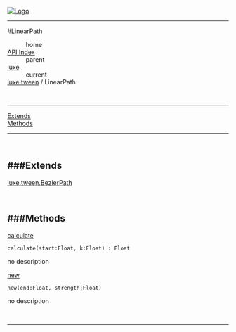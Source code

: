 
[![Logo](../../../images/logo.png)](../../../index.html)

---

#LinearPath


&emsp;&emsp;&emsp;home   
[API Index](../../../api/index.html#luxe.tween)   
&emsp;&emsp;&emsp;parent    
[luxe](../)     
&emsp;&emsp;&emsp;current    
[luxe.tween](./) / LinearPath

<br/>

---


[Extends](#Extends)   
[Methods](#Methods)   


---

&nbsp;   

<a class="lift" name="Extends" ></a>
###Extends   
---
<a class="lift" name="luxe.tween.BezierPath" href="{{{rel_path}}}api/luxe/tween.BezierPath.html">luxe.tween.BezierPath</a>

&nbsp;   

<a class="lift" name="Methods" ></a>
###Methods   
---
<a class="lift" name="calculate" href="#calculate">calculate</a>



`calculate(start:Float, k:Float) : Float`

<span class="small_desc_flat"> no description </span>   

<a class="lift" name="new" href="#new">new</a>



`new(end:Float, strength:Float) `

<span class="small_desc_flat"> no description </span>   



&nbsp;
&nbsp;
&nbsp;

---  


&nbsp;   
&nbsp;   